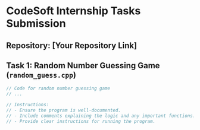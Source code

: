 # CodeSoft Internship Tasks Submission

## Repository: [Your Repository Link]

## Task 1: Random Number Guessing Game (`random_guess.cpp`)

```cpp
// Code for random number guessing game
// ...

// Instructions:
// - Ensure the program is well-documented.
// - Include comments explaining the logic and any important functions.
// - Provide clear instructions for running the program.
